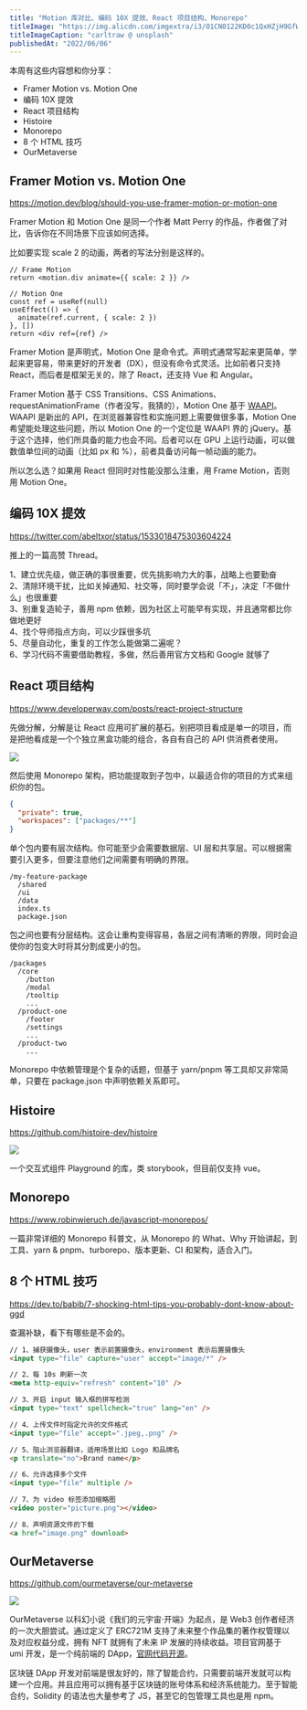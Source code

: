 ```yaml
---
title: "Motion 库对比、编码 10X 提效、React 项目结构、Monorepo"
titleImage: "https://img.alicdn.com/imgextra/i3/O1CN0122KD0c1QxHZjH9GfW_!!6000000002042-0-tps-1620-1080.jpg"
titleImageCaption: "carltraw @ unsplash"
publishedAt: "2022/06/06"
---
```


本周有这些内容想和你分享：

- Framer Motion vs. Motion One
- 编码 10X 提效
- React 项目结构
- Histoire
- Monorepo
- 8 个 HTML 技巧
- OurMetaverse

## Framer Motion vs. Motion One
https://motion.dev/blog/should-you-use-framer-motion-or-motion-one

Framer Motion 和 Motion One 是同一个作者 Matt Perry 的作品，作者做了对比，告诉你在不同场景下应该如何选择。

比如要实现 scale 2 的动画，两者的写法分别是这样的。

```tsx
// Frame Motion
return <motion.div animate={{ scale: 2 }} />

// Motion One
const ref = useRef(null)
useEffect(() => {
  animate(ref.current, { scale: 2 })
}, [])
return <div ref={ref} />
```

Framer Motion 是声明式，Motion One 是命令式。声明式通常写起来更简单，学起来更容易，带来更好的开发者（DX），但没有命令式灵活。比如前者只支持 React，而后者是框架无关的，除了 React，还支持 Vue 和 Angular。

Framer Motion 基于 CSS Transitions、CSS Animations、requestAnimationFrame（作者没写，我猜的），Motion One 基于 [WAAPI](https://developer.mozilla.org/en-US/docs/Web/API/Web_Animations_API)。WAAPI 是新出的 API，在浏览器兼容性和实施问题上需要做很多事，Motion One 希望能处理这些问题，所以 Motion One 的一个定位是 WAAPI 界的 jQuery。基于这个选择，他们所具备的能力也会不同。后者可以在 GPU 上运行动画，可以做数值单位间的动画（比如 px 和 %），前者具备访问每一帧动画的能力。

所以怎么选？如果用 React 但同时对性能没那么注重，用 Frame Motion，否则用 Motion One。

## 编码 10X 提效
https://twitter.com/abeltxor/status/1533018475303604224

推上的一篇高赞 Thread。

1、建立优先级，做正确的事很重要，优先挑影响力大的事，战略上也要勤奋<br />
2、清除环境干扰，比如关掉通知、社交等，同时要学会说「不」，决定「不做什么」也很重要<br />
3、别重复造轮子，善用 npm 依赖，因为社区上可能早有实现，并且通常都比你做地更好<br />
4、找个导师指点方向，可以少踩很多坑<br />
5、尽量自动化，重复的工作怎么能做第二遍呢？<br />
6、学习代码不需要借助教程，多做，然后善用官方文档和 Google 就够了

## React 项目结构
https://www.developerway.com/posts/react-project-structure

先做分解，分解是让 React 应用可扩展的基石。别把项目看成是单一的项目，而是把他看成是一个个独立黑盒功能的组合，各自有自己的 API 供消费者使用。

![](https://img.alicdn.com/imgextra/i2/O1CN01cmpdlw1njl2hh2ynR_!!6000000005126-0-tps-1826-644.jpg)

然后使用 Monorepo 架构，把功能提取到子包中，以最适合你的项目的方式来组织你的包。

```json
{
  "private": true,
  "workspaces": ["packages/**"]
}
```

单个包内要有层次结构。你可能至少会需要数据层、UI 层和共享层。可以根据需要引入更多，但要注意他们之间需要有明确的界限。

```
/my-feature-package
  /shared
  /ui
  /data
  index.ts
  package.json
```

包之间也要有分层结构。这会让重构变得容易，各层之间有清晰的界限，同时会迫使你的包变大时将其分割成更小的包。

```
/packages
  /core
    /button
    /modal
    /tooltip
    ...
  /product-one
    /footer
    /settings
    ...
  /product-two
    ...
```

Monorepo 中依赖管理是个复杂的话题，但基于 yarn/pnpm 等工具却又非常简单，只要在 package.json 中声明依赖关系即可。

## Histoire
https://github.com/histoire-dev/histoire

![](https://img.alicdn.com/imgextra/i1/O1CN011wnUbh1UvEGLLJvfB_!!6000000002579-0-tps-1262-582.jpg)

一个交互式组件 Playground 的库，类 storybook，但目前仅支持 vue。

## Monorepo
https://www.robinwieruch.de/javascript-monorepos/

一篇非常详细的 Monorepo 科普文，从 Monorepo 的 What、Why 开始讲起，到工具、yarn & pnpm、turborepo、版本更新、CI 和架构，适合入门。

## 8 个 HTML 技巧
https://dev.to/babib/7-shocking-html-tips-you-probably-dont-know-about-ggd

查漏补缺，看下有哪些是不会的。

```html
// 1、捕获摄像头，user 表示前置摄像头，environment 表示后置摄像头
<input type="file" capture="user" accept="image/*" />

// 2、每 10s 刷新一次
<meta http-equiv="refresh" content="10" />

// 3、开启 input 输入框的拼写检测
<input type="text" spellcheck="true" lang="en" />

// 4、上传文件时指定允许的文件格式
<input type="file" accept=".jpeg,.png" />

// 5、阻止浏览器翻译，适用场景比如 Logo 和品牌名
<p translate="no">Brand name</p>

// 6、允许选择多个文件
<input type="file" multiple />

// 7、为 video 标签添加缩略图
<video poster="picture.png"></video>

// 8、声明资源文件的下载
<a href="image.png" download>
```

## OurMetaverse
https://github.com/ourmetaverse/our-metaverse

![](https://img.alicdn.com/imgextra/i4/O1CN017anyx51c6PEseqtPT_!!6000000003551-0-tps-2091-1080.jpg)

OurMetaverse 以科幻小说《我们的元宇宙·开端》为起点，是 Web3 创作者经济的一次大胆尝试。通过定义了 ERC721M 支持了未来整个作品集的著作权管理以及对应权益分成，拥有 NFT 就拥有了未来 IP 发展的持续收益。项目官网基于 umi 开发，是一个纯前端的 DApp，[官网代码开源](https://github.com/ourmetaverse/our-metaverse)。

区块链 DApp 开发对前端是很友好的，除了智能合约，只需要前端开发就可以构建一个应用。并且应用可以拥有基于区块链的账号体系和经济系统能力。至于智能合约，Solidity 的语法也大量参考了 JS，甚至它的包管理工具也是用 npm。
